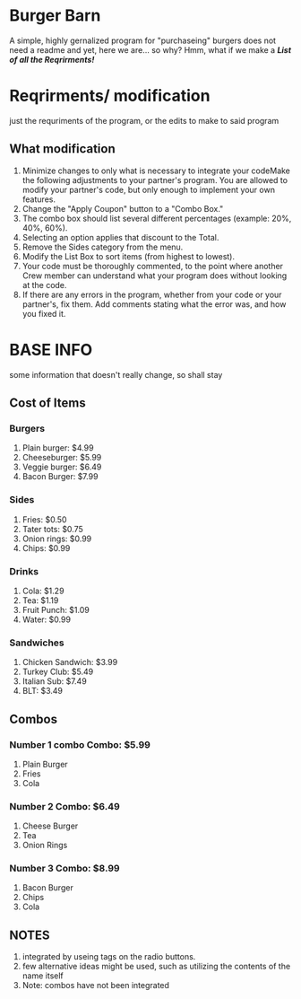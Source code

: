 # Burger Barn
A simple, highly gernalized program for "purchaseing" burgers
does not need a readme
and yet, here we are... so why?
Hmm, what if we make a ***List of all the Reqrirments!***
# Reqrirments/ modification
just the requriments of the program, or the edits to make to said program
## What modification
1. Minimize changes to only what is necessary to integrate your codeMake the following adjustments to your partner's program. You are allowed to modify your partner's code, but only enough to implement your own features.
2. Change the "Apply Coupon" button to a "Combo Box."
3. The combo box should list several different percentages (example: 20%, 40%, 60%).
4. Selecting an option applies that discount to the Total.
5. Remove the Sides category from the menu. 
6. Modify the List Box to sort items (from highest to lowest).
7. Your code must be thoroughly commented, to the point where another Crew member can understand what your program does without looking at the code.
8. If there are any errors in the program, whether from your code or your partner's, fix them. Add comments stating what the error was, and how you fixed it. 

# BASE INFO
some information that doesn't really change, so shall stay
## Cost of Items
### Burgers
1. Plain burger: $4.99
1. Cheeseburger: $5.99
1. Veggie burger: $6.49
1. Bacon Burger: $7.99
### Sides
1. Fries: $0.50
1. Tater tots: $0.75
1. Onion rings: $0.99
1. Chips: $0.99
### Drinks
1. Cola: $1.29
1. Tea: $1.19
1. Fruit Punch: $1.09
1. Water: $0.99
### Sandwiches
1. Chicken Sandwich: $3.99
1. Turkey Club: $5.49
1. Italian Sub: $7.49
1. BLT: $3.49
## Combos
### Number 1 combo Combo: $5.99
1. Plain Burger
1. Fries
1. Cola
### Number 2 Combo: $6.49
1. Cheese Burger
1. Tea
1. Onion Rings
### Number 3 Combo: $8.99
1. Bacon Burger
1. Chips
1. Cola
## NOTES
1. integrated by useing tags on the radio buttons.
1. few alternative ideas might be used, such as utilizing the contents of the name itself 
1. Note: combos have not been integrated
